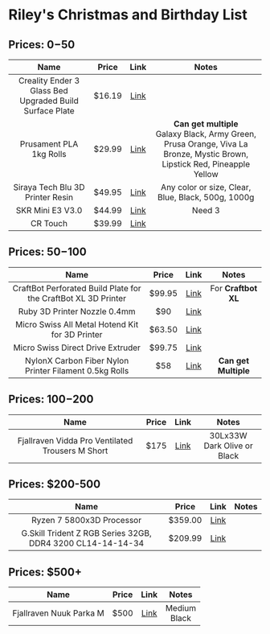 # Riley's Christmas and Birthday List

## Prices: $0-$50
  |Name|Price|Link|Notes|
  |:---:|:---:|:---:|:---:|
  |Creality Ender 3 Glass Bed Upgraded Build Surface Plate|$16.19|[Link](https://www.amazon.com/Creality-Ender-Glass-Upgraded-235x235x4mm/dp/B07RD6D2ZQ)||
  |Prusament PLA 1kg Rolls|$29.99|[Link](https://www.prusa3d.com/category/prusament-pla/)|**Can get multiple** <br> Galaxy Black, Army Green, Prusa Orange, Viva La Bronze, Mystic Brown, Lipstick Red, Pineapple Yellow|
  |Siraya Tech Blu 3D Printer Resin|$49.95|[Link](https://www.amazon.com/dp/B07X84C2FW)|Any color or size, Clear, Blue, Black, 500g, 1000g|
  |SKR Mini E3 V3.0|$44.99|[Link](https://www.amazon.com/BIGTREETECH-Control-Integrated-TMC2209-Printer/dp/B07YW86YS7?th=1&psc=1)|Need 3|
  |CR Touch|$39.99|[Link](https://www.creality3dofficial.com/products/creality-cr-touch)||

## Prices: $50-$100
  |Name|Price|Link|Notes|
  |:---:|:---:|:---:|:---:|
  |CraftBot Perforated Build Plate for the CraftBot XL 3D Printer|$99.95|[Link](https://www.bhphotovideo.com/c/product/1362166-REG/craftbot_pr_002_018_perforated_build_plate_for.html/?ap=y&ap=y&smp=y&smp=y&lsft=BI%3A514&gclid=Cj0KCQiAveebBhD_ARIsAFaAvrEGJlonVYfosjWVZ31Ed7By_NCy6-3HTF_MmMx6pGB-ZFP9xxpmM8UaAkOVEALw_wcB)| For **Craftbot XL**|
  |Ruby 3D Printer Nozzle 0.4mm|$90|[Link](https://www.prusa3d.com/product/the-olsson-ruby/)|
  |Micro Swiss All Metal Hotend Kit for 3D Printer|$63.50|[Link](https://www.amazon.com/dp/B0789V2D7C?tag=all3dp0c-20)|
  |Micro Swiss Direct Drive Extruder|$99.75|[Link](https://store.micro-swiss.com/collections/ender-3/products/micro-swiss-direct-drive-extruder)||
  |NylonX Carbon Fiber Nylon Printer Filament 0.5kg Rolls|$58|[Link](https://www.matterhackers.com/store/l/nylonx-carbon-fiber-nylon-filament-1.75mm/sk/MD5LDGS7)|**Can get Multiple**|

## Prices: $100-$200
  |Name|Price|Link|Notes|
  |:---:|:---:|:---:|:---:|
  |Fjallraven Vidda Pro Ventilated Trousers M Short|$175|[Link](https://www.fjallraven.com/us/en-us/men/trousers/trekking-trousers/vidda-pro-ventilated-trs-m-short?c=570-050)|30Lx33W <br> Dark Olive or Black|

## Prices: $200-500
  |Name|Price|Link|Notes|
  |:---:|:---:|:---:|:---:|
  |Ryzen 7 5800x3D Processor|$359.00|[Link](https://www.amazon.com/AMD-5800X3D-16-Thread-Processor-Technology/dp/B09VCJ2SHD/)||
  |G.Skill Trident Z RGB Series 32GB, DDR4 3200 CL14-14-14-34|$209.99|[Link](https://www.amazon.com/G-SKILL-TridentZ-288-Pin-Desktop-F4-3200C14D-32GTZR/dp/B071VRMFDQ)||

## Prices: $500+
  |Name|Price|Link|Notes|
  |:---:|:---:|:---:|:---:|
  |Fjallraven Nuuk Parka M|$500|[Link](https://www.fjallraven.com/us/en-us/men/jackets/parkas/nuuk-parka-m2)|Medium <br> Black|
